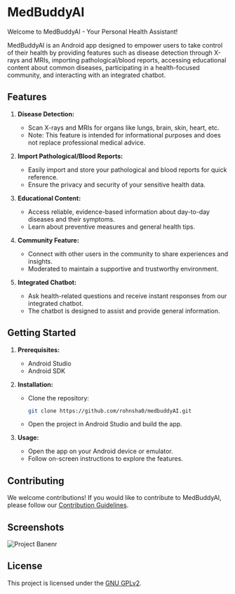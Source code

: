 # MedBuddyAI

Welcome to MedBuddyAI - Your Personal Health Assistant!

MedBuddyAI is an Android app designed to empower users to take control of their health by providing features such as disease detection through X-rays and MRIs, importing pathological/blood reports, accessing educational content about common diseases, participating in a health-focused community, and interacting with an integrated chatbot.

## Features

1. **Disease Detection:**
   - Scan X-rays and MRIs for organs like lungs, brain, skin, heart, etc.
   - Note: This feature is intended for informational purposes and does not replace professional medical advice.

2. **Import Pathological/Blood Reports:**
   - Easily import and store your pathological and blood reports for quick reference.
   - Ensure the privacy and security of your sensitive health data.

3. **Educational Content:**
   - Access reliable, evidence-based information about day-to-day diseases and their symptoms.
   - Learn about preventive measures and general health tips.

4. **Community Feature:**
   - Connect with other users in the community to share experiences and insights.
   - Moderated to maintain a supportive and trustworthy environment.

5. **Integrated Chatbot:**
   - Ask health-related questions and receive instant responses from our integrated chatbot.
   - The chatbot is designed to assist and provide general information.

## Getting Started

1. **Prerequisites:**
   - Android Studio
   - Android SDK

2. **Installation:**
   - Clone the repository:
     ```bash
     git clone https://github.com/rohnsha0/medbuddyAI.git
     ```

   - Open the project in Android Studio and build the app.

3. **Usage:**
   - Open the app on your Android device or emulator.
   - Follow on-screen instructions to explore the features.

## Contributing

We welcome contributions! If you would like to contribute to MedBuddyAI, please follow our [Contribution Guidelines](CONTRIBUTING.md).

## Screenshots

![Project Banenr](https://i.postimg.cc/PrC9PpsT/image1.jpg)

## License

This project is licensed under the [GNU GPLv2](LICENSE).

<!--## Contact

For any inquiries or issues, please contact [Rohan Shaw] at [rohnsha0@gmail.com].

## Acknowledgments

- [List any external libraries or resources used in your project]
- [Give credit to any third-party tools or services that contributed to your project]
-->

